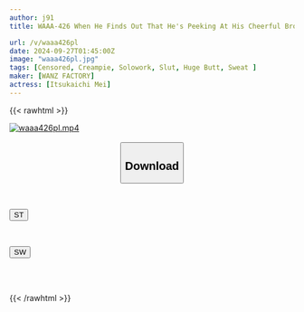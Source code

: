 ```yaml
---
author: j91
title: WAAA-426 When He Finds Out That He's Peeking At His Cheerful Brother's Wife's Defenseless, Braless Big Tits, He Turns Into An Angry Slut! He Pulls Out His Erect Cock And Pounds His Big Ass! He Cums Inside Her Repeatedly Until The Sperm Flows Back Out Of Her Climaxing Pussy! Itsukaichi Mei

url: /v/waaa426pl
date: 2024-09-27T01:45:00Z
image: "waaa426pl.jpg"
tags: [Censored, Creampie, Solowork, Slut, Huge Butt, Sweat	]
maker: [WANZ FACTORY]
actress: [Itsukaichi Mei]
---
```



{{< rawhtml >}}

<div class="video" data-videoid="Q3QwVg64PzU0j3A">
    <a href="javascript:;">
        <img src="/v/waaa426pl/waaa426pl.jpg" width="WIDTH" height="HEIGHT" alt="waaa426pl.mp4" loading="lazy">
    </a>
</div>

<script type="text/javascript" src="https://j91.asia/asset/on-demand-st.js"></script>

<br>
  <link rel="stylesheet" href="https://j91.asia/asset/bs5.css">
  
  <center>
  <button class="btn btn-primary" type="button" data-bs-toggle="collapse" data-bs-target=".multi-collapse" aria-expanded="false" aria-controls="multiCollapseExample1 multiCollapseExample2"><h2>Download</h2></button></center>
</p>
<div class="row">
  <div class="col">
    <div class="collapse multi-collapse" id="multiCollapseExample1">
      <div class="card card-body">
	      	      <br>
<div class="buttons">  
<p><a href="/v/waaa426pl/st.html" target="_blank"><button class="btn-hover color-3"><i class="fa fa-download"></i> ST</button></a></p></div>
    </div>
  </div>
</div>
  <div class="col">
    <div class="collapse multi-collapse" id="multiCollapseExample2">
      <div class="card card-body">
	      <br>
<div class="buttons">
<p><a href="/v/waaa426pl/sw.html" target="_blank"><button class="btn-hover color-2"><i class="fa fa-download"></i> SW</button></a></p></div>
<br><br>
      </div>
    </div>
  </div>
</div>

{{< /rawhtml >}}